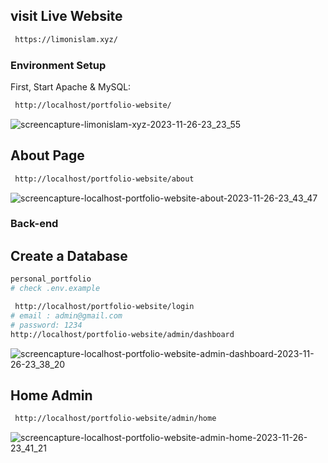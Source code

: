 ## visit  Live Website

```bash
 https://limonislam.xyz/

```

### Environment Setup
First, Start Apache & MySQL:

```bash
 http://localhost/portfolio-website/

```

![screencapture-limonislam-xyz-2023-11-26-23_23_55](https://github.com/Limon714/limonislam/assets/72975868/46fcdb43-2bbb-4284-a218-a6242bc54e24)

## About Page
```bash
 http://localhost/portfolio-website/about

```

![screencapture-localhost-portfolio-website-about-2023-11-26-23_43_47](https://github.com/Limon714/limonislam/assets/72975868/67bf8aa1-4556-485c-a1f3-54fcebc0bf27)


### Back-end

## Create a Database 
```bash
personal_portfolio
# check .env.example
```
```bash
 http://localhost/portfolio-website/login
# email : admin@gmail.com
# password: 1234
http://localhost/portfolio-website/admin/dashboard
```
![screencapture-localhost-portfolio-website-admin-dashboard-2023-11-26-23_38_20](https://github.com/Limon714/limonislam/assets/72975868/6968ed0e-6524-4f0b-9261-5b120b6d40a0)


##  Home Admin
```bash
 http://localhost/portfolio-website/admin/home

```
![screencapture-localhost-portfolio-website-admin-home-2023-11-26-23_41_21](https://github.com/Limon714/limonislam/assets/72975868/b0026a02-ac4e-4b68-b17b-5f8ff1a80efc)

